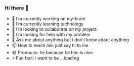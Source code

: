 ### Hi there 👋

- 🔭 I’m currently working on my-brain
- 🌱 I’m currently learning technology
- 👯 I’m looking to collaborate on my project
- 🤔 I’m looking for help with my problem
- 💬 Ask me about anything but i don't know about anything
- 📫 How to reach me: just say hi to me
- 😄 Pronouns: he because be him is nice
- ⚡ Fun fact: i want to be ...loading

